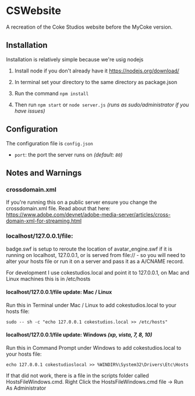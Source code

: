 # CSWebsite
A recreation of the Coke Studios website before the MyCoke version.

## Installation
Installation is relatively simple because we're usig nodejs

1) Install node if you don't already have it https://nodejs.org/download/

2) In terminal set your directory to the same directory as package.json

3) Run the command `npm install`

4) Then run `npm start` or `node server.js` _(runs as sudo/administrator if you have issues)_

## Configuration
The configuration file is `config.json`

* `port`: the port the server runs on _(default: `80`)_


## Notes and Warnings
### crossdomain.xml
If you're running this on a public server ensure you change the crossdomain.xml file. Read about that here: https://www.adobe.com/devnet/adobe-media-server/articles/cross-domain-xml-for-streaming.html

### localhost/127.0.0.1/file:
badge.swf is setup to reroute the location of avatar_engine.swf if it is running on localhost, 127.0.0.1, or is served from file:// - so you will need to alter your hosts file or run it on a server and pass it as a A/CNAME record.

For development I use cokestudios.local and point it to 127.0.0.1, on Mac and Linux machines this is in /etc/hosts

#### localhost/127.0.0.1/file update: Mac / Linux
Run this in Terminal under Mac / Linux to add cokestudios.local to your hosts file:
```
sudo -- sh -c "echo 127.0.0.1 cokestudios.local >> /etc/hosts"
```

#### localhost/127.0.0.1/file update: Windows _(xp, vista, 7, 8, 10)_
Run this in Command Prompt under Windows to add cokestudios.local to your hosts file:
```
echo 127.0.0.1 cokestudioslocal >> %WINDIR%\System32\Drivers\Etc\Hosts
```

If that did not work, there is a file in the scripts folder called HostsFileWindows.cmd.
Right Click the HostsFileWindows.cmd file -> Run As Administrator
